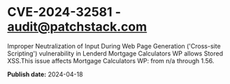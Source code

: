 # CVE-2024-32581 - audit@patchstack.com

Improper Neutralization of Input During Web Page Generation ('Cross-site Scripting') vulnerability in Lenderd Mortgage Calculators WP allows Stored XSS.This issue affects Mortgage Calculators WP: from n/a through 1.56.



**Publish date:** 2024-04-18

